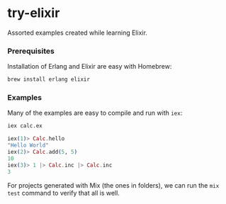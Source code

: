 # try-elixir

Assorted examples created while learning Elixir.

### Prerequisites

Installation of Erlang and Elixir are easy with Homebrew:

```bash
brew install erlang elixir
```

### Examples

Many of the examples are easy to compile and run with `iex`:

```bash
iex calc.ex
```

```elixir
iex(1)> Calc.hello
"Hello World"
iex(2)> Calc.add(5, 5)
10
iex(3)> 1 |> Calc.inc |> Calc.inc
3
```

For projects generated with Mix (the ones in folders), we can run the
`mix test` command to verify that all is well.

